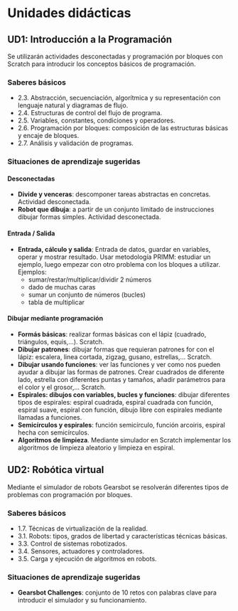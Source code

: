 # Unidades didácticas

## UD1: Introducción a la Programación

Se utilizarán actividades desconectadas y programación por bloques con Scratch para introducir los conceptos básicos de programación.

### Saberes básicos

* 2.3. Abstracción, secuenciación, algorítmica y su representación con lenguaje natural y diagramas de flujo.
* 2.4. Estructuras de control del flujo de programa.
* 2.5. Variables, constantes, condiciones y operadores.
* 2.6. Programación por bloques: composición de las estructuras básicas y encaje de bloques.
* 2.7. Análisis y validación de programas.

### Situaciones de aprendizaje sugeridas

#### Desconectadas

- **Divide y venceras**: descomponer tareas abstractas en concretas. Actividad desconectada.
- **Robot que dibuja**: a partir de un conjunto limitado de instrucciones dibujar formas simples. Actividad desconectada.

#### Entrada / Salida

- **Entrada, cálculo y salida**: Entrada de datos, guardar en variables, operar y mostrar resultado. Usar metodología PRIMM: estudiar un ejemplo, luego empezar con otro problema con los bloques a utilizar. Ejemplos:
  - sumar/restar/multiplicar/dividir 2 números
  - dado de muchas caras
  - sumar un conjunto de números (bucles)
  - tabla de multiplicar

#### Dibujar mediante programación 
- **Formás básicas**: realizar formas básicas con el lápiz (cuadrado, triángulos, equis,...). Scratch.
- **Dibujar patrones**: dibujar formas que requieran patrones for con el lápiz: escalera, linea cortada, zigzag, gusano, estrellas,... Scratch.
- **Dibujar usando funciones**: ver las funciones y ver como nos pueden ayudar a dibujar las formas de patrones. Crear cuadrados de diferente lado, estrella con diferentes puntas y tamaños, añadir parámetros para el color y el grosor,... Scratch.
- **Espirales: dibujos con variables, bucles y funciones**: dibujar diferentes tipos de espirales: espiral cuadrada, espiral cuadrada con función, espiral suave, espiral con función, dibujo libre con espirales mediante llamadas a funciones.
- **Semicírculos y espirales**: función semicírculo, función arcoiris, espiral hecha con semicírculos.
- **Algoritmos de limpieza**. Mediante simulador en Scratch implementar los algoritmos de limpieza aleatorio y limpieza en espiral.

## UD2: Robótica virtual

Mediante el simulador de robots Gearsbot se resolverán diferentes tipos de problemas con programación por bloques.

### Saberes básicos

* 1.7. Técnicas de virtualización de la realidad.
* 3.1. Robots: tipos, grados de libertad y características técnicas básicas.
* 3.3. Control de sistemas robotizados.
* 3.4. Sensores, actuadores y controladores.
* 3.5. Carga y ejecución de algoritmos en robots.

### Situaciones de aprendizaje sugeridas

- **Gearsbot Challenges**: conjunto de 10 retos con palabras clave para introducir el simulador y su funcionamiento.

